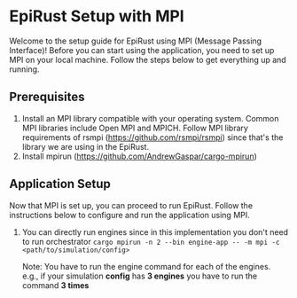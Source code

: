 # EpiRust Setup with MPI

Welcome to the setup guide for EpiRust using MPI (Message Passing Interface)! Before you can start using the application, you need to set up MPI on your local machine. Follow the steps below to get everything up and running.

## Prerequisites

1. Install an MPI library compatible with your operating system. Common MPI libraries include Open MPI and MPICH.
   Follow MPI library requirements of rsmpi (https://github.com/rsmpi/rsmpi) since that's the library we are using in the EpiRust.
2. Install mpirun (https://github.com/AndrewGaspar/cargo-mpirun)

## Application Setup

Now that MPI is set up, you can proceed to run EpiRust. Follow the instructions below to configure and run the application using MPI.

1. You can directly run engines since in this implementation you don't need to run orchestrator
    `cargo mpirun -n 2 --bin engine-app -- -m mpi -c <path/to/simulation/config>`

   Note:
   You have to run the engine command for each of the engines. e.g., if your simulation **config** has **3 engines** you have to run the command **3 times**

